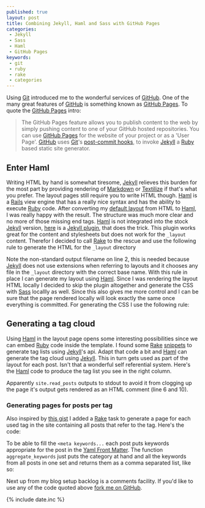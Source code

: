 ```yaml
---
published: true
layout: post
title: Combining Jekyll, Haml and Sass with GitHub Pages 
categories:
 - Jekyll
 - Sass
 - Haml
 - GitHub Pages
keywords:
 - git
 - ruby
 - rake
 - categories
---
```

Using [Git][git] introduced me to the wonderful services of
[GitHub][gith]. One of the many great features of [GitHub][gith] is
something known as [GitHub Pages][githp]. To quote the
[GitHub Pages][githp] intro:
> The GitHub Pages feature allows you to publish content to the web by
> simply pushing content to one of your GitHub hosted repositories. 
You can use [GitHub Pages][githp] for the website of your project or
as a 'User Page'. [GitHub][gith] uses [Git][git]'s
[post-commit hooks][poch], to invoke [Jekyll][jek] a [Ruby][ruby]
based static site generator.

## Enter Haml

Writing HTML by hand is somewhat tiresome, [Jekyll][jek] relieves this
burden for the most part by providing rendering of [Markdown][md] or
[Textilize][text] if that's what you prefer. The layout pages still require you to
write HTML though. [Haml][haml] is a [Rails][rails] view engine that has
a really nice syntax and has the ability to execute [Ruby][ruby] code.
After converting my [default layout][dlay] from HTML to [Haml][haml],
I was really happy with the result. The structure was much more clear
and no more of those missing end tags. [Haml][haml] is not
integrated into the stock [Jekyll][jek] version, [here][hamlp] is a
[Jekyll plugin][jekp], that does the trick. This plugin works great
for the content and stylesheets but does not work for the `_layout`
content. Therefor I decided to call [Rake][rake] to the rescue and use
the following rule to generate the HTML for the `_layout` directory

<script type="syntaxhighlighter" class="brush: ruby">
<![CDATA[
rule '.html' => ['.haml'] do |t|
    sh %{ haml -E utf-8 #{t.source} #{t.name.sub(/_haml\./,'.')} }
end
]]>
</script>

Note the non-standard output filename on line 2, this is needed because
[Jekyll][jek] does not use extensions when referring to layouts and it
chooses any file in the `_layout` directory with the correct base
name. With this rule in place I can generate my layout using
[Haml][haml]. Since I was rendering the layout HTML locally I decided
to skip the plugin altogether and generate the CSS with [Sass][sass]
locallly as well. Since this also gives me more control and I can be
sure that the page rendered locally will look exactly the same once
everything is committed. For generating the CSS I use the following rule:

<script type="syntaxhighlighter" class="brush: ruby">
<![CDATA[

rule '.css' => ['.scss'] do |t|
    sh %{ sass -t compressed #{t.source} #{t.name} }
end
]]>
</script>

## Generating a tag cloud

Using [Haml][haml] in the layout page opens some interesting
possibilities since we can embed [Ruby][ruby] code inside the
template. I found some [Rake][rake] [snippets][raketag] to generate
tag lists using [Jekyll][jek]'s api. Adapt that code a bit and [Haml][haml]
can generate the tag cloud using [Jekyll][jek]. This in turn gets used as part
of the layout for each post. Isn't that a wonderful self referential
system. Here's the [Haml][haml] code to produce the tag list you see
in the right column.

<script type="syntaxhighlighter" class="brush: ruby">
<![CDATA[

%h3 Categories
  %ul
  :ruby
  require 'rubygems'
  require 'jekyll'
  puts "<!--"
  options = Jekyll.configuration({})
  site = Jekyll::Site.new(options)
  site.read_posts('')
  puts "-->"
  site.categories.sort.each do |category, posts|
      print "<li>"
      print "<a href=\"/tags/#{category.gsub(/\s+/,'-')}.html\">"
      print "#{category} (#{posts.length})</a>"
      print "</li>"
  end
]]>
</script>
Apparently `site.read_posts` outputs to stdout to avoid it from
clogging up the page it's output gets rendered as an HTML comment
(line 6 and 10).

### Generating pages for posts per tag

Also inspired by [this gist][raketag] I added a [Rake][rake] task to
generate a page for each used tag in the site containing all posts
that refer to the tag. Here's the code:

<script type="syntaxhighlighter" class="brush: ruby">
<![CDATA[

namespace :tags do
  task :clean do 
    rm_rf "tags"
    mkdir "tags"
  end

  task :generate do
    puts 'Generating tags...'
    require 'rubygems'
    require 'jekyll'
    include Jekyll::Filters

    options = Jekyll.configuration({})
    site = Jekyll::Site.new(options)
    site.read_posts('')
    site.categories.sort.each do |category, posts|
      keywords = aggregate_keywords(category, posts)
      html= <<-HTML
---
layout: default
title: Posts tagged #{category}
keywords: [#{keywords}]
---
HTML
      posts.each do |post|
        post_data = post.to_liquid
        html << <<-HTML
<h2><a href="#{post_data['url']}">#{post_data['title']}></a></h2>
#{post_data['content']}
HTML
      end
      File.open("tags/#{category.gsub(/\s+/,'-')}.md", 'w+') do |file|
        file.puts html
      end
    end
  end
end

]]>
</script>

To be able to fill the `<meta keywords...` each post puts keywords
appropriate for the post in the [Yaml Front Matter][yfm].
The function `aggregate_keywords` just puts the category at hand
and all the keywords from all posts in one set and returns them as a comma
separated list, like so:

<script type="syntaxhighlighter" class="brush: ruby">
<![CDATA[

def aggregate_keywords(category,posts)
  keywords = SortedSet.new()
  keywords << category
  posts.each do |post|
    post_data = post.to_liquid
    if post_data.has_key? 'keywords' 
      post_data['keywords'].each do |word|
        keywords << word
      end
    end
  end
  return keywords.to_a.join(',')
end

]]>
</script>

Next up from my blog setup backlog is a comments facility.
If you'd like to use any of the code quoted above
[fork me on GitHub][me].

{% include date.inc %}

[me]: https://github.com/basbossink/basbossink.github.com "Github Pages repository"
[md]: http://daringfireball.net/projects/markdown/ "Markdown"
[text]: http://www.textism.com/tools/textile/ "Textile"
[yfm]: https://github.com/mojombo/jekyll/wiki/YAML-Front-Matter "YAML front matter"
[sass]: http://sass-lang.com/ "Sass"
[raketag]: https://gist.github.com/143571 "Gist to generate tag cloud using Rake"
[rake]: http://rake.rubyforge.org/ "Rake"
[dlay]: https://github.com/basbossink/basbossink.github.com/blob/master/_layouts/default_haml.haml "Default layout"
[rails]:http://rubyonrails.org/ "Ruby on Rails" 
[haml]: http://haml-lang.com/ "Haml"
[jekp]: https://github.com/mojombo/jekyll/wiki/Plugins "Jekyll Plugins"
[hamlp]: http://blog.martiandesigns.com/2010/07/19/haml-sass-converters-for-jekyll.html "Haml and SASS converters for Jekyll" 
[ruby]: http://www.ruby-lang.org/en/ "Ruby"
[jek]: http://jekyllrb.com/ "Jekyll"
[poch]: http://www.kernel.org/pub/software/scm/git/docs/githooks.html "githooks"
[git]: http://git-scm.com/ "Git"
[gith]: http://github.com/ "GitHub"
[githp]: http://pages.github.com/ "GitHub Pages"

